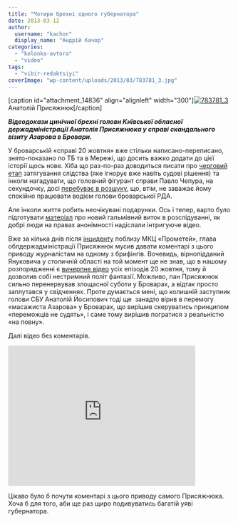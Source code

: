 ```yaml
---
title: "Чотири брехні одного губернатора"
date: 2013-03-12
author: 
  username: "kachor"
  display_name: "Андрій Качор"
categories: 
  - "kolonka-avtora"
  - "video"
tags: 
  - "vibir-redaktsiyi"
coverImage: "wp-content/uploads/2013/03/783781_3.jpg"
---
```


\[caption id="attachment\_14836" align="alignleft" width="300"\][![783781_3](https://mpz.brovary.org/wp-content/uploads/2013/03/783781_3.jpg "Анатолій Присяжнюк")](https://mpz.brovary.org/wp-content/uploads/2013/03/783781_3.jpg) Анатолій Присяжнюк\[/caption\]

**_Відеодокази цинічної брехні голови Київської обласної держадміністрації Анатолія Присяжнюка у справі скандального візиту Азарова в Бровари._**

У броварській «справі 20 жовтня» вже стільки написано-переписано, знято-показано по ТБ та в Мережі, що досить важко додати до цієї історії щось нове. Хіба що раз-по-раз доводиться писати про [черговий етап](https://mpz.brovary.org/militsiya-ignoruye-sudove-rishennya-u-rezonansniy-zhurnalistskiy-spravi/) затягування слідства (яке ігнорує вже навіть судові рішення) та інколи нагадувати, що головний фігурант справи Павло Чепура, на секундочку, досі [перебуває в розшуку](https://mpz.brovary.org/napadnika-na-brovarskih-zhurnalistiv-ogolosheno-v-rozshuk/), що, втім, не заважає йому спокійно працювати водієм голови броварської РДА.

Але інколи життя робить неочікувані подарунки. Ось і тепер, варто було підготувати [матеріал](https://mpz.brovary.org/militsiya-ignoruye-sudove-rishennya-u-rezonansniy-zhurnalistskiy-spravi/) про новий гальмівний виток в розслідуванні, як добрі люди на правах анонімності надіслали інтригуюче відео.

Вже за кілька днів після [інциденту](https://www.pravda.com.ua/news/2012/10/20/6975080/) поблизу МКЦ «Прометей», глава облдержадміністрації Присяжнюк мусив давати коментарі з цього приводу журналістам на одному з брифінгів. Вочевидь, вірнопідданий Януковича у столичній області на той момент ще не знав, що в нашому розпорядженні є [вичерпне відео](https://www.youtube.com/watch?v=wT7SeNc1I4k) усіх епізодів 20 жовтня, тому й дозволив собі нестримний політ фантазії. Можливо, пан Присяжнюк сильно перенервував злощасної суботи у Броварах, а відтак просто заплутався у свідченнях. Проте думається мені, що колишній заступник голови СБУ Анатолій Йосипович тоді ще  занадто вірив в перемогу «масажиста Азарова» у Броварах, що вирішив скеруватись принципом «переможців не судять», і саме тому вирішив погратися з реальністю «на повну».

Далі відео без коментарів.

<iframe src="https://www.youtube.com/embed/XpOO5AxBrvI" height="315" width="420" allowfullscreen frameborder="0"></iframe>

Цікаво було б почути коментарі з цього приводу самого Присяжнюка. Хоча б для того, аби ще раз щиро подивуватись багатій уяві губернатора.
